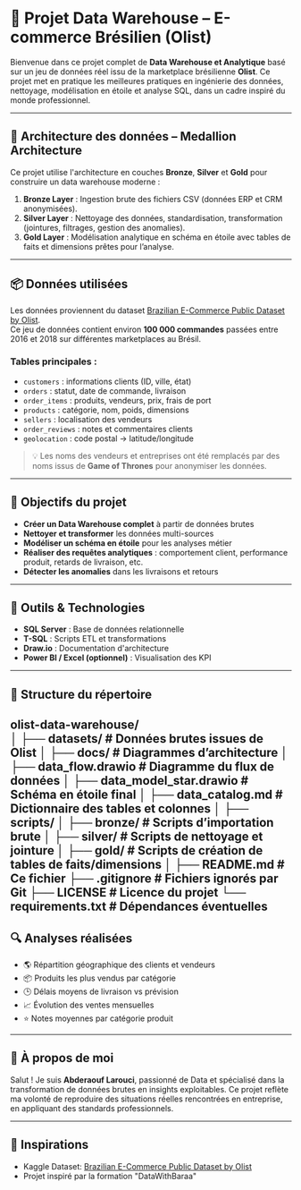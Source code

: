 # 🛒 Projet Data Warehouse – E-commerce Brésilien (Olist)

Bienvenue dans ce projet complet de **Data Warehouse et Analytique** basé sur un jeu de données réel issu de la marketplace brésilienne **Olist**. Ce projet met en pratique les meilleures pratiques en ingénierie des données, nettoyage, modélisation en étoile et analyse SQL, dans un cadre inspiré du monde professionnel.

---

## 🧱 Architecture des données – Medallion Architecture

Ce projet utilise l'architecture en couches **Bronze**, **Silver** et **Gold** pour construire un data warehouse moderne :

1. **Bronze Layer** : Ingestion brute des fichiers CSV (données ERP et CRM anonymisées).
2. **Silver Layer** : Nettoyage des données, standardisation, transformation (jointures, filtrages, gestion des anomalies).
3. **Gold Layer** : Modélisation analytique en schéma en étoile avec tables de faits et dimensions prêtes pour l’analyse.

---

## 📦 Données utilisées

Les données proviennent du dataset [Brazilian E-Commerce Public Dataset by Olist](https://www.kaggle.com/datasets/olistbr/brazilian-ecommerce).  
Ce jeu de données contient environ **100 000 commandes** passées entre 2016 et 2018 sur différentes marketplaces au Brésil.

### Tables principales :
- `customers` : informations clients (ID, ville, état)
- `orders` : statut, date de commande, livraison
- `order_items` : produits, vendeurs, prix, frais de port
- `products` : catégorie, nom, poids, dimensions
- `sellers` : localisation des vendeurs
- `order_reviews` : notes et commentaires clients
- `geolocation` : code postal → latitude/longitude

> 💡 Les noms des vendeurs et entreprises ont été remplacés par des noms issus de **Game of Thrones** pour anonymiser les données.

---

## 🎯 Objectifs du projet

- **Créer un Data Warehouse complet** à partir de données brutes
- **Nettoyer et transformer** les données multi-sources
- **Modéliser un schéma en étoile** pour les analyses métier
- **Réaliser des requêtes analytiques** : comportement client, performance produit, retards de livraison, etc.
- **Détecter les anomalies** dans les livraisons et retours

---

## 🧰 Outils & Technologies

- **SQL Server** : Base de données relationnelle
- **T-SQL** : Scripts ETL et transformations
- **Draw.io** : Documentation d'architecture
- **Power BI / Excel (optionnel)** : Visualisation des KPI

---

## 📁 Structure du répertoire

olist-data-warehouse/  
│
├── datasets/ # Données brutes issues de Olist
│
├── docs/ # Diagrammes d’architecture
│ ├── data_flow.drawio # Diagramme du flux de données
│ ├── data_model_star.drawio # Schéma en étoile final
│ ├── data_catalog.md # Dictionnaire des tables et colonnes
│
├── scripts/
│ ├── bronze/ # Scripts d’importation brute
│ ├── silver/ # Scripts de nettoyage et jointure
│ ├── gold/ # Scripts de création de tables de faits/dimensions
│
├── README.md # Ce fichier
├── .gitignore # Fichiers ignorés par Git
├── LICENSE # Licence du projet
└── requirements.txt # Dépendances éventuelles
---

## 🔍 Analyses réalisées

- 🌎 Répartition géographique des clients et vendeurs
- 📦 Produits les plus vendus par catégorie
- 🕒 Délais moyens de livraison vs prévision
- 📈 Évolution des ventes mensuelles
- ⭐ Notes moyennes par catégorie produit

---

## 🌟 À propos de moi

Salut ! Je suis **Abderaouf Larouci**, passionné de Data et spécialisé dans la transformation de données brutes en insights exploitables. Ce projet reflète ma volonté de reproduire des situations réelles rencontrées en entreprise, en appliquant des standards professionnels.

---

## 📌 Inspirations

- Kaggle Dataset: [Brazilian E-Commerce Public Dataset by Olist](https://www.kaggle.com/datasets/olistbr/brazilian-ecommerce)
- Projet inspiré par la formation "DataWithBaraa"


